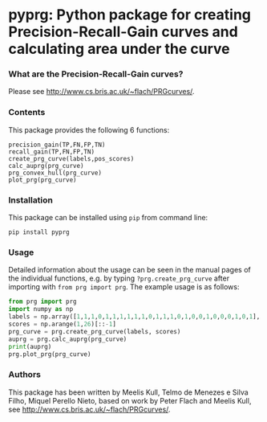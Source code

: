 
# pyprg: Python package for creating Precision-Recall-Gain curves and calculating area under the curve

### What are the Precision-Recall-Gain curves?

Please see http://www.cs.bris.ac.uk/~flach/PRGcurves/.

### Contents

This package provides the following 6 functions:
```
precision_gain(TP,FN,FP,TN)
recall_gain(TP,FN,FP,TN)
create_prg_curve(labels,pos_scores)
calc_auprg(prg_curve)
prg_convex_hull(prg_curve)
plot_prg(prg_curve)
```

### Installation

This package can be installed using `pip` from command line:
```
pip install pyprg
```

### Usage

Detailed information about the usage can be seen in the manual pages of the individual functions, e.g. by typing `?prg.create_prg_curve` after importing with `from prg import prg`.
The example usage is as follows:
```Python
from prg import prg
import numpy as np
labels = np.array([1,1,1,0,1,1,1,1,1,1,0,1,1,1,0,1,0,0,1,0,0,0,1,0,1], dtype='int')
scores = np.arange(1,26)[::-1]
prg_curve = prg.create_prg_curve(labels, scores)
auprg = prg.calc_auprg(prg_curve)
print(auprg)
prg.plot_prg(prg_curve)
```

### Authors

This package has been written by Meelis Kull, Telmo de Menezes e Silva Filho, Miquel Perello Nieto, based on work by Peter Flach and Meelis Kull, see http://www.cs.bris.ac.uk/~flach/PRGcurves/.

